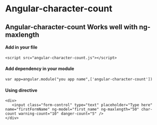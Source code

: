 # Angular-character-count
Angular-character-count 
Works well with ng-maxlength
---------------------------------------------------

#### **Add in your file**
```
<script src="angular-character-count.js"></script>
```
####  **Add dependency in your module**

    var app=angular.module("you app name",['angular-character-count'])
    
####  **Using directive**

    <div>
       <input class="form-control" type="text" placeholder="Type here" name="firstFormName" ng-model="first_name" ng-maxlength="50" char-count warning-count="10" danger-count="5" />
    </div>
